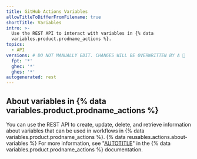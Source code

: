 ```yaml
---
title: GitHub Actions Variables
allowTitleToDifferFromFilename: true
shortTitle: Variables
intro: >-
  Use the REST API to interact with variables in {% data
  variables.product.prodname_actions %}.
topics:
  - API
versions: # DO NOT MANUALLY EDIT. CHANGES WILL BE OVERWRITTEN BY A 🤖
  fpt: '*'
  ghec: '*'
  ghes: '*'
autogenerated: rest
---
```


## About variables in {% data variables.product.prodname_actions %}

You can use the REST API to create, update, delete, and retrieve information about variables that can be used in workflows in {% data variables.product.prodname_actions %}. {% data reusables.actions.about-variables %} For more information, see "[AUTOTITLE](/actions/learn-github-actions/variables)" in the {% data variables.product.prodname_actions %} documentation.

<!-- Content after this section is automatically generated -->
